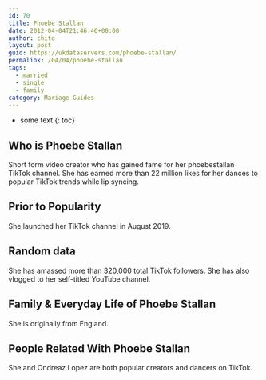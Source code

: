 ```yaml
---
id: 70
title: Phoebe Stallan
date: 2012-04-04T21:46:46+00:00
author: chito
layout: post
guid: https://ukdataservers.com/phoebe-stallan/
permalink: /04/04/phoebe-stallan  
tags:
  - married
  - single
  - family
category: Mariage Guides
---
```


* some text
{: toc}


## Who is  Phoebe Stallan
                  
                  
                  
Short form video creator who has gained fame for her phoebestallan<br /> TikTok channel. She has earned more than 22 million likes for her dances to popular TikTok trends while lip syncing.
                  
                
                
                
## Prior to Popularity 
                  
                  
                  
She launched her TikTok channel in August 2019.
                  
                
                
                
## Random data 
                  
                  
                  
She has amassed more than 320,000 total TikTok followers. She has also vlogged to her self-titled YouTube channel. 
                  
                
                
                
## Family & Everyday Life of Phoebe Stallan
                  
                  
                  
She is originally from England.
                  
                
                
                
## People Related With  Phoebe Stallan
                  
                  
                  
She and Ondreaz Lopez are both popular creators and dancers on TikTok.
                  
                
              
            
          
          
          
    
    
  
